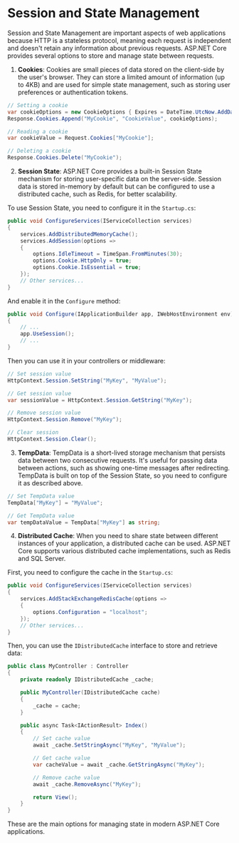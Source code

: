 # Session and State Management

Session and State Management are important aspects of web applications because HTTP is a stateless protocol, meaning each request is independent and doesn't retain any information about previous requests. ASP.NET Core provides several options to store and manage state between requests.

1. **Cookies**: Cookies are small pieces of data stored on the client-side by the user's browser. They can store a limited amount of information (up to 4KB) and are used for simple state management, such as storing user preferences or authentication tokens.

```csharp
// Setting a cookie
var cookieOptions = new CookieOptions { Expires = DateTime.UtcNow.AddDays(7) };
Response.Cookies.Append("MyCookie", "CookieValue", cookieOptions);

// Reading a cookie
var cookieValue = Request.Cookies["MyCookie"];

// Deleting a cookie
Response.Cookies.Delete("MyCookie");
```

2. **Session State**: ASP.NET Core provides a built-in Session State mechanism for storing user-specific data on the server-side. Session data is stored in-memory by default but can be configured to use a distributed cache, such as Redis, for better scalability.

To use Session State, you need to configure it in the `Startup.cs`:

```csharp
public void ConfigureServices(IServiceCollection services)
{
    services.AddDistributedMemoryCache();
    services.AddSession(options =>
    {
        options.IdleTimeout = TimeSpan.FromMinutes(30);
        options.Cookie.HttpOnly = true;
        options.Cookie.IsEssential = true;
    });
    // Other services...
}
```

And enable it in the `Configure` method:

```csharp
public void Configure(IApplicationBuilder app, IWebHostEnvironment env)
{
    // ...
    app.UseSession();
    // ...
}
```

Then you can use it in your controllers or middleware:

```csharp
// Set session value
HttpContext.Session.SetString("MyKey", "MyValue");

// Get session value
var sessionValue = HttpContext.Session.GetString("MyKey");

// Remove session value
HttpContext.Session.Remove("MyKey");

// Clear session
HttpContext.Session.Clear();
```

3. **TempData**: TempData is a short-lived storage mechanism that persists data between two consecutive requests. It's useful for passing data between actions, such as showing one-time messages after redirecting. TempData is built on top of the Session State, so you need to configure it as described above.

```csharp
// Set TempData value
TempData["MyKey"] = "MyValue";

// Get TempData value
var tempDataValue = TempData["MyKey"] as string;
```

4. **Distributed Cache**: When you need to share state between different instances of your application, a distributed cache can be used. ASP.NET Core supports various distributed cache implementations, such as Redis and SQL Server.

First, you need to configure the cache in the `Startup.cs`:

```csharp
public void ConfigureServices(IServiceCollection services)
{
    services.AddStackExchangeRedisCache(options =>
    {
        options.Configuration = "localhost";
    });
    // Other services...
}
```

Then, you can use the `IDistributedCache` interface to store and retrieve data:

```csharp
public class MyController : Controller
{
    private readonly IDistributedCache _cache;

    public MyController(IDistributedCache cache)
    {
        _cache = cache;
    }

    public async Task<IActionResult> Index()
    {
        // Set cache value
        await _cache.SetStringAsync("MyKey", "MyValue");

        // Get cache value
        var cacheValue = await _cache.GetStringAsync("MyKey");

        // Remove cache value
        await _cache.RemoveAsync("MyKey");

        return View();
    }
}
```

These are the main options for managing state in modern ASP.NET Core applications.